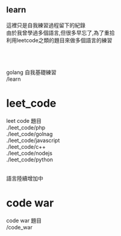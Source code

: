<h2>learn</h2>
這裡只是自我練習過程留下的紀錄<br>
由於我曾學過多個語言,但很多早忘了,為了重拾<br>
利用leetcode之類的題目來做多個語言的練習<br>
<br>
<br>
<br>




golang 自我基礎練習
<br>
/learn

# leet_code
leet code 題目
<br>
./leet_code/php
<br>
./leet_code/golnag
<br>
./leet_code/javascript
<br>
./leet_code/c++
<br>
./leet_code/nodejs
<br>
./leet_code/python
<br>
<br>

語言陸續增加中
<br>


# code war
code war 題目
<br>
/code_war
